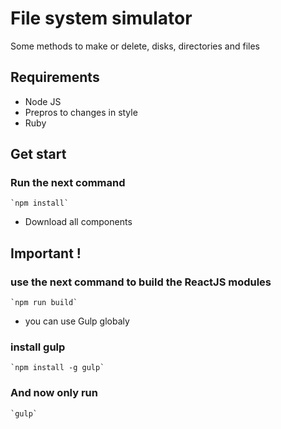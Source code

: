 # File system simulator

Some methods to make or delete, disks, directories and files

## Requirements
* Node JS
* Prepros to changes in style
* Ruby

## Get start
### Run the next command
	`npm install`

* Download all components
## Important !
### use the next command to build the ReactJS modules
	`npm run build`

* you can use Gulp globaly

### install gulp
	`npm install -g gulp`

### And now only run 
	`gulp`
